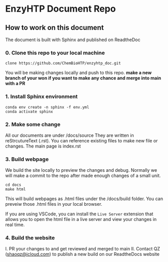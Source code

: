 # EnzyHTP Document Repo


## How to work on this document

The document is built with Sphinx and published on ReadtheDoc

### 0. Clone this repo to your local machine

```
clone https://github.com/ChemBioHTP/enzyhtp_doc.git
```
You will be making changes locally and push to this repo.
**make a new branch of your won if you want to make any chance and merge into main with a PR**

### 1. Install Sphinx environment
```
conda env create -n sphinx -f env.yml
conda activate sphinx
```

### 2. Make some change
All our documents are under /docs/source
They are written in reStrcutureText (.rst).
You can reference existing files to make new file or changes.
The main page is index.rst

### 3. Build webpage
We build the site locally to preview the changes and debug. Normally we will make a commit to the repo
after made enough changes of a small unit.
```
cd docs
make html
```
This will build webpages as .html files under the /docs/build folder.
You can preveiw those .html files in your local browser.

If you are using VSCode, you can install the `Live Server` extension that allows you to open the 
html file in a live server and view your changes in real time.

### 4. Build the website
I. PR your changes to and get reviewed and merged to main 
II. Contact QZ (shaoqz@icloud.com) to publish a new build on our ReadtheDocs website
